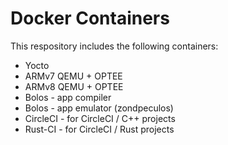 # Docker Containers

This respository includes the following containers:

- Yocto
- ARMv7 QEMU + OPTEE
- ARMv8 QEMU + OPTEE
- Bolos - app compiler
- Bolos - app emulator (zondpeculos)
- CircleCI - for CircleCI / C++ projects
- Rust-CI  - for CircleCI / Rust projects
